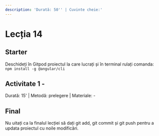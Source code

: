 ```yaml
---
description: 'Durată: 50'' | Cuvinte cheie:'
---
```


# Lecția 14

## Starter

Deschideți în Gitpod proiectul la care lucrați și în terminal rulați comanda: `npm install -g @angular/cli`

## Activitate 1 - 

Durată: 15' \| Metodă: prelegere \| Materiale: -

## Final

Nu uitați ca la finalul lecției să dați git add, git commit și git push pentru a updata proiectul cu noile modificări.



